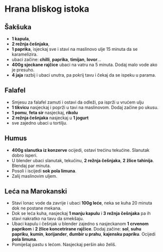 # Hrana bliskog istoka

## Šakšuka

* **1 kapula**,
* **2 režnja češnjaka**,
* **1 paprika**, isjeckaj sve i stavi na maslinovo ulje 15 minuta da se karamelizira.
* ubaci začine: **chilli**, **paprika**, **timijan**, **lovor**...
* **400g sjeckane rajčice** ubaci na vatru na 5 minuta. Dodaj malo vode ako je presuho.
* **4 jaja** razbij i ubaci unutra, pa pokrij tavu i čekaj da se ispeku u parama.

## Falafel

* Smjesu za falafel zamuti i ostavi da odleži, pa isprži u vrućem ulju
* **1 tikvicu** nasjeckaj i poprži u tavi na maslinovom. Dodaj začine po ukusu.
* **1 pomu**, **feta sir** nasjeckaj, **rikolu**
* **2 režnja češnjaka** nasjeckaj u **1 jogurt**
* sve zajedno ubaci u tortilju.

## Humus

* **400g slanutka iz konzerve** ocijedi, ostavi trećinu tekućine. Slanutak dobro isperi.
* U blender ubaci slanutak, tekućinu, **2 režnja češnjaka**, **2 žlice tahinija**. Blendaj par minuta.
* Posoli i iscijedi **sok pola limuna**.
* Zalij maslinovim uljem.

## Leća na Marokanski

* Stavi lonac vode da zavrije i ubaci **100g leće**, neka se kuha 20 minuta dok ne postane mekana.
* Dok se leća kuha, nasjeckaj **1 manju kapulu** i **3 režnja češnjaka** pa ih stavi nakratko na tavu da smekšaju.
* Ubaci kapulu i češnjak u blender zajedno s nasjeckanom **1 crvenom paprikom** i **2 žlice koncetrirane rajčice**. Dodaj začine: **sol**, **suhu papriku**, **kumin**, **korijander**, **đumbir u prahu**, **kajensku papriku**. Ocijedi **pola limuna**.
* Pomiješaj pastu s lećom. Nasjeckaj peršin ako želiš.
